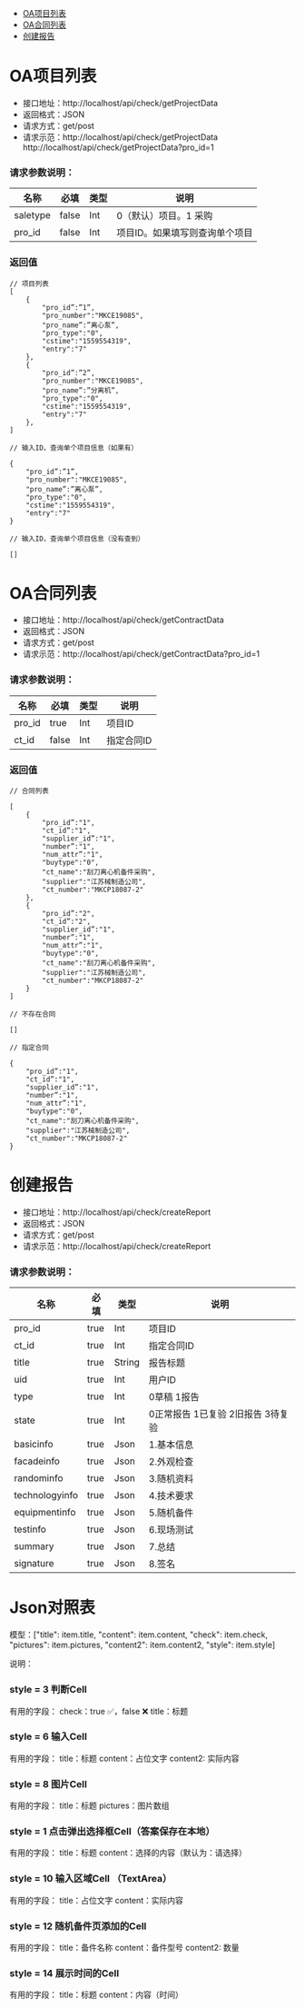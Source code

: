 - [OA项目列表](#OA项目列表)
- [OA合同列表](#OA合同列表)
- [创建报告](#创建报告)

# OA项目列表

- 接口地址：http://localhost/api/check/getProjectData
- 返回格式：JSON
- 请求方式：get/post
- 请求示范：http://localhost/api/check/getProjectData
http://localhost/api/check/getProjectData?pro_id=1

### 请求参数说明：

名称 | 必填 | 类型 | 说明
--- | --- | --- | ---
saletype | false | Int | 0（默认）项目。1 采购
pro_id | false | Int | 项目ID。如果填写则查询单个项目

### 返回值

```
// 项目列表
[
	{
		"pro_id”:”1”,
		"pro_number":"MKCE19085",
		"pro_name”:”离心泵”,
		"pro_type":"0",
		"cstime":"1559554319",
		"entry":"7"
	},
	{
		"pro_id”:”2”,
		"pro_number":"MKCE19085",
		"pro_name”:”分离机”,
		"pro_type":"0",
		"cstime":"1559554319",
		"entry":"7"
	},
]

// 输入ID，查询单个项目信息（如果有）

{
	"pro_id”:”1”,
	"pro_number":"MKCE19085",
	"pro_name”:”离心泵”,
	"pro_type":"0",
	"cstime":"1559554319",
	"entry":"7"
}

// 输入ID，查询单个项目信息（没有查到）

[]
```

# OA合同列表

- 接口地址：http://localhost/api/check/getContractData
- 返回格式：JSON
- 请求方式：get/post
- 请求示范：http://localhost/api/check/getContractData?pro_id=1

### 请求参数说明：

名称 | 必填 | 类型 | 说明
--- | --- | --- | ---
pro_id | true | Int | 项目ID
ct_id | false | Int | 指定合同ID

### 返回值

```
// 合同列表

[
	{
		"pro_id”:"1",
		"ct_id”:"1",
		"supplier_id”:"1",
		"number”:"1",
		"num_attr”:"1",
		"buytype":"0",
		"ct_name":"刮刀离心机备件采购",
		"supplier":"江苏械制造公司",
		"ct_number":"MKCP18087-2"
	},
	{
		"pro_id”:"2",
		"ct_id”:"2",
		"supplier_id”:"1",
		"number”:"1",
		"num_attr”:"1",
		"buytype":"0",
		"ct_name":"刮刀离心机备件采购",
		"supplier":"江苏械制造公司",
		"ct_number":"MKCP18087-2"
	}
]

// 不存在合同

[]

// 指定合同

{
	"pro_id”:"1",
	"ct_id”:"1",
	"supplier_id”:"1",
	"number”:"1",
	"num_attr”:"1",
	"buytype":"0",
	"ct_name":"刮刀离心机备件采购",
	"supplier":"江苏械制造公司",
	"ct_number":"MKCP18087-2"
}

```

# 创建报告

- 接口地址：http://localhost/api/check/createReport
- 返回格式：JSON
- 请求方式：get/post
- 请求示范：http://localhost/api/check/createReport

### 请求参数说明：

名称 | 必填 | 类型 | 说明
--- | --- | --- | ---
pro_id | true | Int | 项目ID
ct_id | true | Int | 指定合同ID
title | true | String | 报告标题
uid | true | Int | 用户ID
type | true | Int | 0草稿 1报告
state | true | Int | 0正常报告 1已复验 2旧报告 3待复验
basicinfo | true | Json | 1.基本信息
facadeinfo | true | Json | 2.外观检查
randominfo | true | Json | 3.随机资料
technologyinfo | true | Json | 4.技术要求
equipmentinfo | true | Json | 5.随机备件
testinfo | true | Json | 6.现场测试
summary | true | Json | 7.总结
signature | true | Json | 8.签名

# Json对照表

模型：["title": item.title, "content": item.content, "check": item.check, "pictures": item.pictures, "content2": item.content2, "style": item.style]

说明：

### style = 3 判断Cell

有用的字段：
check：true ✅，false ❌
title：标题

### style = 6 输入Cell

有用的字段：
title：标题
content：占位文字
content2: 实际内容

### style = 8 图片Cell

有用的字段：
title：标题
pictures：图片数组

### style = 1 点击弹出选择框Cell（答案保存在本地）

有用的字段：
title：标题
content：选择的内容（默认为：请选择）

### style = 10 输入区域Cell （TextArea）

有用的字段：
title：占位文字
content：实际内容

### style = 12 随机备件页添加的Cell

有用的字段：
title：备件名称
content：备件型号
content2:  数量

### style = 14 展示时间的Cell

有用的字段：
title：标题
content：内容（时间）
